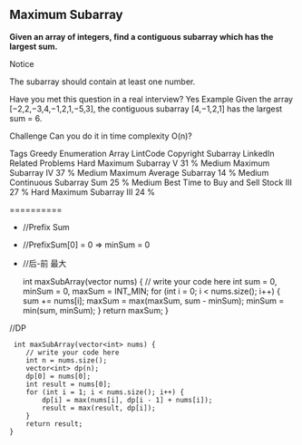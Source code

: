 ## Maximum Subarray  ##
**Given an array of integers, find a contiguous subarray which has the largest sum.**

Notice

The subarray should contain at least one number.

Have you met this question in a real interview? Yes
Example
Given the array [−2,2,−3,4,−1,2,1,−5,3], the contiguous subarray [4,−1,2,1] has the largest sum = 6.

Challenge 
Can you do it in time complexity O(n)?

Tags 
Greedy Enumeration Array LintCode Copyright Subarray LinkedIn
Related Problems 
Hard Maximum Subarray V 31 %
Medium Maximum Subarray IV 37 %
Medium Maximum Average Subarray 14 %
Medium Continuous Subarray Sum 25 %
Medium Best Time to Buy and Sell Stock III 27 %
Hard Maximum Subarray III 24 %

==========

- //Prefix Sum
- //PrefixSum[0] = 0 => minSum = 0
- //后-前 最大

	int maxSubArray(vector<int> nums) {
	        // write your code here 
	        int sum = 0, minSum = 0, maxSum = INT_MIN;
	        for (int i = 0; i < nums.size(); i++) {
	            sum += nums[i];
	            maxSum = max(maxSum, sum - minSum);
	            minSum = min(sum, minSum);
	        }
	        return maxSum;
	}

//DP

	 int maxSubArray(vector<int> nums) {
	    // write your code here
	    int n = nums.size();
	    vector<int> dp(n);
	    dp[0] = nums[0];
	    int result = nums[0];
	    for (int i = 1; i < nums.size(); i++) {
	        dp[i] = max(nums[i], dp[i - 1] + nums[i]); 
	        result = max(result, dp[i]);
	    }
	    return result;
	}